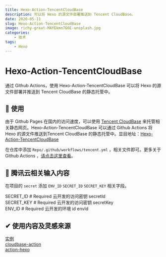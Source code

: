 ```yaml
---
title: Hexo-Action-TencentCloudBase
description: 可以将 Hexo 的源文件部署推送到 Tencent CloudBase。
date: 2020-05-11
slug: Hexo-Action-TencentCloudBase
image: richy-great-MAYEkmn7G6E-unsplash.jpg
categories:
    - 技术
tags:
    - Hexo
---
```

# Hexo-Action-TencentCloudBase

通过 Github Actions，使用 Hexo-Action-TencentCloudBase 可以将 Hexo 的源文件部署并推送到 Tencent CloudBase 的静态托管中。

## 🚀 使用

由于 Github Pages 在国内的访问速度，可以使用 [Tencent CloudBase](https://cloud.tencent.com/product/tcb?from=12334) 来托管相关静态网页。Hexo-Action-TencentCloudBase 可以通过 Github Actions 将 Hexo 的源文件推送到Tencent CloudBase 的静态托管中。显目地址：[Hexo-Action-TencentCloudBase](https://github.com/vinceying/Hexo-Action-TencentCloudBase)

在仓库中添加 `Repo/.github/workflows/tencent.yml` ，相关文件即可。更多关于 Github Actions ，[请点击这里查看](https://help.github.com/en/actions)。

## 🔐 腾讯云相关输入内容

在项目的 `secret` 添加 `ENV_ID` `SECRET_ID` `SECRET_KEY` 相关字段。

SECRET_ID # Required 云开发的访问密钥 secretId  
SECRET_KEY # Required 云开发的访问密钥 secretKey  
ENV_ID # Required 云开发的环境 id envId

## ✔ 使用内容及灵感来源

[实例](https://i.vince.pub)  
[cloudbase-action](https://github.com/TencentCloudBase/cloudbase-action)  
[action-hexo](https://github.com/heowc/action-hexo/issues/3)